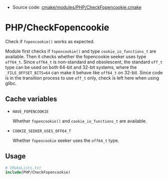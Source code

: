 <!-- This is auto-generated file. -->
* Source code: [cmake/modules/PHP/CheckFopencookie.cmake](https://github.com/petk/php-build-system/blob/master/cmake/cmake/modules/PHP/CheckFopencookie.cmake)

# PHP/CheckFopencookie

Check if `fopencookie()` works as expected.

Module first checks if `fopencookie()` and type `cookie_io_functions_t` are
available. Then it checks whether the fopencookie seeker uses type `off64_t`.
Since `off64_t` is non-standard and obsolescent, the standard `off_t` type can
be used on both 64-bit and 32-bit systems, where the `_FILE_OFFSET_BITS=64` can
make it behave like `off64_t` on 32-bit. Since code is in the transition process
to use `off_t` only, check is left here when using glibc.

## Cache variables

* `HAVE_FOPENCOOKIE`

  Whether `fopencookie()` and `cookie_io_functions_t` are available.

* `COOKIE_SEEKER_USES_OFF64_T`

  Whether `fopencookie` seeker uses the `off64_t` type.

## Usage

```cmake
# CMakeLists.txt
include(PHP/CheckFopencookie)
```
